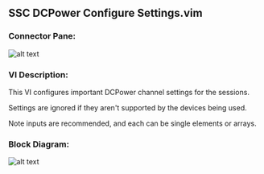 ## **SSC DCPower Configure Settings.vim**
### Connector Pane:
![alt text](/Instrument%20Control/DCPower/SSC%20DCPower/SSC%20DCPower%20Configure%20Settings.vimc.png "SSC DCPower Configure Settings.vim connector pane")

### VI Description:
This VI configures important DCPower channel settings for the sessions.

Settings are ignored if they aren't supported by the devices being used.

Note inputs are recommended, and each can be single elements or arrays.

### Block Diagram:
![alt text](/Instrument%20Control/DCPower/SSC%20DCPower/SSC%20DCPower%20Configure%20Settings.vimd.png "SSC DCPower Configure Settings.vim block diagram")
